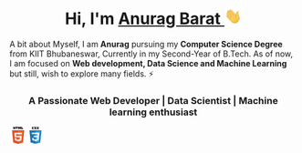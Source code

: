 <h1 align="center" >Hi, I'm <a href="https://www.linkedin.com/in/anurag-barat-0261a5204/" target="_blank"> Anurag Barat </a><img src="https://github.com/ABSphreak/ABSphreak/blob/master/gifs/Hi.gif" width="30px"></h1>


A bit about Myself, I am <b>Anurag</b> pursuing my <b>Computer Science Degree</b> from KIIT Bhubaneswar, Currently in my Second-Year of B.Tech. As of now, I am focused on <b>Web development, Data Science and Machine Learning </b> but still, wish to explore many fields. ⚡

<h3 align="center">A Passionate Web Developer | Data Scientist | Machine learning enthusiast </h3>


<img align="left" alt="HTML5" width="30px" src="https://raw.githubusercontent.com/github/explore/80688e429a7d4ef2fca1e82350fe8e3517d3494d/topics/html/html.png" />
<img align="left" alt="CSS3" width="30px" src="https://raw.githubusercontent.com/github/explore/80688e429a7d4ef2fca1e82350fe8e3517d3494d/topics/css/css.png" />




